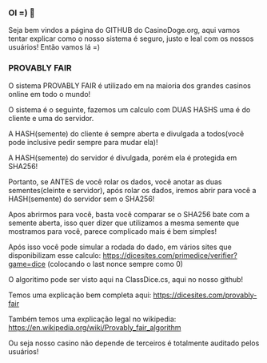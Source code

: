 ### OI =) 👋

Seja bem vindos a página do GITHUB do CasinoDoge.org, aqui vamos tentar explicar como o nosso sistema é seguro, justo e leal com os nossos usuários! Então vamos lá =)

### PROVABLY FAIR

O sistema PROVABLY FAIR é utilizado em na maioria dos grandes casinos online em todo o mundo!

O sistema é o seguinte, fazemos um calculo com DUAS HASHS uma é do cliente e uma do servidor.

A HASH(semente) do cliente é sempre aberta e divulgada a todos(você pode inclusive pedir sempre para mudar ela)!

A HASH(semente) do servidor é divulgada, porém ela é protegida em SHA256!

Portanto, se ANTES de você rolar os dados, você anotar as duas sementes(cleinte e servidor), após rolar os dados, iremos abrir para você a HASH(semente) do servidor sem o SHA256!

Apos abrirmos para você, basta você comparar se o SHA256 bate com a semente aberta, isso quer dizer que utilizamos a mesma semente que mostramos para você, parece complicado mais é bem simples!

Após isso você pode simular a rodada do dado, em vários sites que disponibilizam esse calculo: https://dicesites.com/primedice/verifier?game=dice (colocando o last nonce sempre como 0)

O algoritimo pode ser visto aqui na ClassDice.cs, aqui no nosso github!

Temos uma explicação bem completa aqui: https://dicesites.com/provably-fair

Também temos uma explicação legal no wikipedia: https://en.wikipedia.org/wiki/Provably_fair_algorithm

Ou seja nosso casino não depende de terceiros é totalmente auditado pelos usuários!
